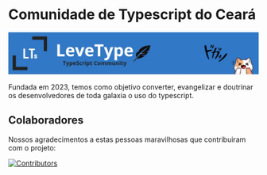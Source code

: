# Comunidade de Typescript do Ceará

![Image](https://raw.githubusercontent.com/Leve-Type/.github/main/profile/banner.png)

Fundada em 2023, temos como objetivo converter, evangelizar e doutrinar os desenvolvedores de toda galaxia o uso do typescript. 

## Colaboradores <a name="colaboradores"></a>

Nossos agradecimentos a estas pessoas maravilhosas que contribuiram com o projeto:

[![Contributors](https://contributors-img.web.app/image?repo=Leve-Type/Landing_Page)](https://github.com/Leve_Type/Landing_Page/graphs/contributors)
